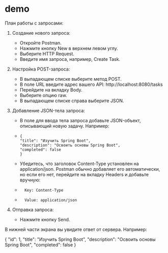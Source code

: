 # demo

План работы с запросами:

1)  Создание нового запроса:
    - Откройте Postman.
    - Нажмите кнопку New в верхнем левом углу.
    - Выберите HTTP Request.
    - Введите имя запроса, например, Create Task.

2) Настройка POST-запроса:
    - В выпадающем списке выберите метод POST.
    - В поле URL введите адрес вашего API:
      http://localhost:8080/tasks
    - Перейдите на вкладку Body.
    - Выберите опцию raw.
    - В выпадающем списке справа выберите JSON.

3) Добавление JSON-тела запроса:
    - В поле для ввода тела запроса добавьте JSON-объект, описывающий новую задачу. Например:
    -     {
          "title": "Изучить Spring Boot",
          "description": "Освоить основы Spring Boot",
          "completed": false
          }

    - Убедитесь, что заголовок Content-Type установлен на application/json. Postman обычно добавляет его автоматически, но если его нет, перейдите на вкладку Headers и добавьте вручную:
    -       Key: Content-Type
    -       Value: application/json

4) Отправка запроса:
     - Нажмите кнопку Send.

В нижней части экрана вы увидите ответ от сервера. Например:

{
  "id": 1,
  "title": "Изучить Spring Boot",
  "description": "Освоить основы Spring Boot",
  "completed": false
}
